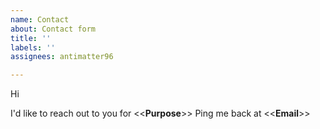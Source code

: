 ```yaml
---
name: Contact
about: Contact form
title: ''
labels: ''
assignees: antimatter96

---
```


Hi

I'd like to reach out to you for <<**Purpose**>>
Ping me back at <<**Email**>>
